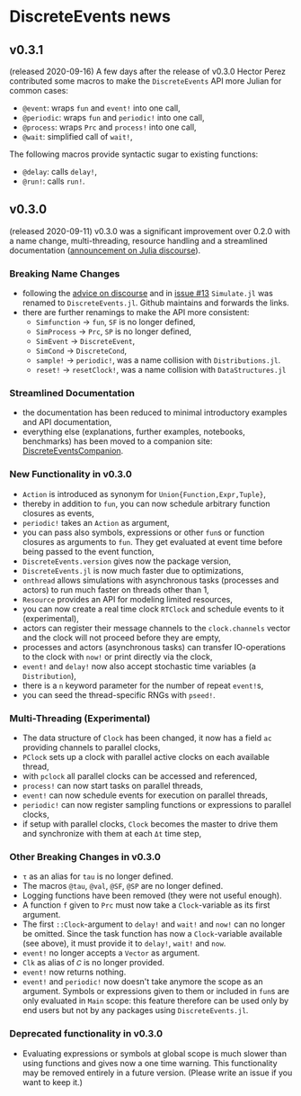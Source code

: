 # DiscreteEvents news 

## v0.3.1

(released 2020-09-16) A few days after the release of v0.3.0 Hector Perez contributed some macros to make the `DiscreteEvents` API more Julian for common cases:

- `@event`: wraps `fun` and `event!` into one call,
- `@periodic`: wraps `fun` and `periodic!` into one call,
- `@process`: wraps `Prc` and `process!` into one call,
- `@wait`: simplified call of `wait!`,

The following macros provide syntactic sugar to existing functions:

- `@delay`: calls `delay!`,
- `@run!`: calls `run!`.

## v0.3.0

(released 2020-09-11) v0.3.0 was a significant improvement over 0.2.0 with a name change, multi-threading, resource handling and a streamlined documentation ([announcement on Julia discourse](https://discourse.julialang.org/t/ann-discreteevents-0-3/46477)).

### Breaking Name Changes

- following the [advice on discourse](https://discourse.julialang.org/t/simulate-v0-2-0-a-julia-package-for-discrete-event-simulation/31822) and in
  [issue #13](https://github.com/pbayer/DiscreteEvents.jl/issues/13) `Simulate.jl` was renamed to `DiscreteEvents.jl`. Github maintains and forwards the links.
- there are further renamings to make the API more consistent:
  - `Simfunction` → `fun`, `SF` is no longer defined,
  - `SimProcess` → `Prc`, `SP` is no longer defined,
  - `SimEvent` → `DiscreteEvent`,
  - `SimCond` → `DiscreteCond`,
  - `sample!` → `periodic!`, was a name collision with `Distributions.jl`.
  - `reset!` → `resetClock!`, was a name collision with `DataStructures.jl`

### Streamlined Documentation

- the documentation has been reduced to minimal introductory examples and API documentation,
- everything else (explanations, further examples, notebooks, benchmarks) has been moved to a companion site: [DiscreteEventsCompanion](https://github.com/pbayer/DiscreteEventsCompanion.jl).

### New Functionality in v0.3.0

- `Action` is introduced as synonym for `Union{Function,Expr,Tuple}`,
- thereby in addition to `fun`, you can now schedule arbitrary function closures as events,  
- `periodic!` takes an `Action` as argument,
- you can pass also symbols, expressions or other `fun`s or function closures as arguments to `fun`. They get evaluated at event time before being passed to the event function,
- `DiscreteEvents.version` gives now the package version,
- `DiscreteEvents.jl` is now much faster due to optimizations,
- `onthread` allows simulations with asynchronous tasks (processes and actors) to run much faster on threads other than 1,
- `Resource` provides an API for modeling limited resources,
- you can now create a real time clock `RTClock` and schedule events to it (experimental),
- actors can register their message channels to the `clock.channels` vector and the clock will not proceed before they are empty,
- processes and actors (asynchronous tasks) can transfer IO-operations to the clock with `now!` or print directly via the clock,
- `event!` and `delay!` now also accept stochastic time variables (a `Distribution`),
- there is a `n` keyword parameter for the number of repeat `event!`s,
- you can seed the thread-specific RNGs with `pseed!`.

### Multi-Threading (Experimental)

- The data structure of `Clock` has been changed, it now has a field `ac` providing channels to parallel clocks,  
- `PClock` sets up a clock with parallel active clocks on each available thread,
- with `pclock` all parallel clocks can be accessed and referenced,
- `process!` can now start tasks on parallel threads,
- `event!` can now schedule events for execution on parallel threads,
- `periodic!` can now register sampling functions or expressions to parallel clocks,
- if setup with parallel clocks, `Clock` becomes the master to drive them and synchronize with them at each `Δt` time step,

### Other Breaking Changes in v0.3.0

- `τ` as an alias for `tau` is no longer defined.
- The macros `@tau`, `@val`, `@SF`, `@SP` are no longer defined.
- Logging functions have been removed (they were not useful enough).
- A function `f` given to `Prc` must now take a
  `Clock`-variable as its first argument.
- The first `::Clock`-argument to `delay!` and `wait!` and `now!` can no  longer be omitted. Since the task function has now a `Clock`-variable available (see above), it must provide it to `delay!`, `wait!` and `now`.
- `event!` no longer accepts a `Vector` as argument.
- `Clk` as alias of `𝐶` is no longer provided.
- `event!` now returns nothing.
- `event!` and `periodic!` now doesn't take anymore the scope as an argument. Symbols or expressions given to them or included in `fun`s are only evaluated in `Main` scope: this feature therefore can be used only by end users but not by any packages using `DiscreteEvents.jl`.

### Deprecated functionality in v0.3.0

- Evaluating expressions or symbols at global scope is much slower than using functions and gives now a one time warning. This functionality may be removed entirely in a future version. (Please write an issue if you want to keep it.)

